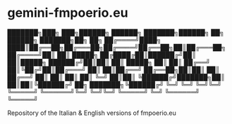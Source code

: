# gemini-fmpoerio.eu


███████╗███╗   ███╗██████╗  ██████╗ ███████╗██████╗ ██╗ ██████╗            ███████╗██╗   ██╗
██╔════╝████╗ ████║██╔══██╗██╔═══██╗██╔════╝██╔══██╗██║██╔═══██╗           ██╔════╝██║   ██║
█████╗  ██╔████╔██║██████╔╝██║   ██║█████╗  ██████╔╝██║██║   ██║           █████╗  ██║   ██║
██╔══╝  ██║╚██╔╝██║██╔═══╝ ██║   ██║██╔══╝  ██╔══██╗██║██║   ██║           ██╔══╝  ██║   ██║
██║     ██║ ╚═╝ ██║██║     ╚██████╔╝███████╗██║  ██║██║╚██████╔╝    ██╗    ███████╗╚██████╔╝
╚═╝     ╚═╝     ╚═╝╚═╝      ╚═════╝ ╚══════╝╚═╝  ╚═╝╚═╝ ╚═════╝     ╚═╝    ╚══════╝ ╚═════╝ 
                                                                                            


Repository of the Italian &amp; English versions of fmpoerio.eu
